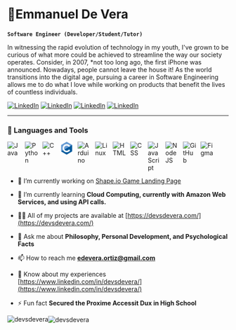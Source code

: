 <h1>🕺Emmanuel De Vera</h1>

**`Software Engineer (Developer/Student/Tutor)`**

In witnessing the rapid evolution of technology in my youth, I've grown to be curious of what more could be achieved to streamline the way our society operates. Consider, in 2007, *not too long ago, the first iPhone was announced. Nowadays, people cannot leave the house it! As the world transitions into the digital age, pursuing a career in Software Engineering allows me to do what I love while working on products that benefit the lives of countless individuals.

[![LinkedIn](https://custom-icon-badges.demolab.com/badge/Resume-red.svg?style=for-the-badge&logo=fire&logoColor=white)](https://devsdevera.com/)
[![LinkedIn](https://custom-icon-badges.demolab.com/badge/LeetCode-yellow.svg?style=for-the-badge&logo=leetcode&logoColor=white)](https://devsdevera.com/)
[![LinkedIn](https://img.shields.io/badge/LinkedIn-blue?style=for-the-badge&logo=linkedin&logoColor=white)](https://www.linkedin.com/devsdevera)
[![LinkedIn](https://custom-icon-badges.demolab.com/badge/Portfolio-green.svg?style=for-the-badge&logo=paintbrush&logoColor=white)](https://devsdevera.com/)





---
### 🔱 Languages and Tools

<img align="left" alt="Java" width="30px" style="padding-right:10px;" src="https://cdn.jsdelivr.net/gh/devicons/devicon/icons/java/java-original.svg"/>
<img align="left" alt="Python" width="30px" style="padding-right:10px;" src="https://cdn.jsdelivr.net/gh/devicons/devicon/icons/python/python-plain.svg" />
<img align="left" alt="C++" width="30px" style="padding-right:10px;" src="https://cdn.jsdelivr.net/gh/devicons/devicon/icons/cplusplus/cplusplus-line.svg" />
<img align="left" alt="C" width="30px" style="padding-right:10px;" src="https://raw.githubusercontent.com/devicons/devicon/master/icons/c/c-original.svg" />
<img align="left" alt="Arduino" width="30px" style="padding-right:10px;" src="https://cdn.worldvectorlogo.com/logos/arduino-1.svg" />
<img align="left" alt="Linux" width="30px" style="padding-right:10px;" src="https://cdn.jsdelivr.net/gh/devicons/devicon/icons/linux/linux-original.svg" />
<img align="left" alt="HTML" width="30px" style="padding-right:10px;" src="https://cdn.jsdelivr.net/gh/devicons/devicon/icons/html5/html5-plain.svg" />
<img align="left" alt="CSS" width="30px" style="padding-right:10px;" src="https://cdn.jsdelivr.net/gh/devicons/devicon/icons/css3/css3-plain.svg" />
<img align="left" alt="JavaScript" width="30px" style="padding-right:10px;" src="https://cdn.jsdelivr.net/gh/devicons/devicon/icons/javascript/javascript-plain.svg" />
<img align="left" alt="NodeJS" width="30px" style="padding-right:10px;" src="https://cdn.jsdelivr.net/gh/devicons/devicon/icons/nodejs/nodejs-original.svg" />
<img align="left" alt="GitHub" width="30px" style="padding-right:10px;" src="https://cdn.jsdelivr.net/gh/devicons/devicon/icons/github/github-original.svg" />
<img align="left" alt="Figma" width="30px" style="padding-right:10px;" src="https://www.vectorlogo.zone/logos/figma/figma-icon.svg" />

<!--<img align="left" alt="Figma" width="30px" style="padding-right:10px;" src="https://www.vectorlogo.zone/logos/adobe_illustrator/adobe_illustrator-icon.svg" />
<img align="left" alt="Figma" width="30px" style="padding-right:10px;" src="https://raw.githubusercontent.com/devicons/devicon/master/icons/photoshop/photoshop-line.svg" />-->

<br></br>
---

- 🔭 I’m currently working on [Shape.io Game Landing Page](https://devsdevera.com/playtest)

- 🌱 I’m currently learning **Cloud Computing, currently with Amazon Web Services, and using API calls.**

- 👨‍💻 All of my projects are available at [https://devsdevera.com/](https://devsdevera.com/)

- 💬 Ask me about **Philosophy, Personal Development, and Psychological Facts**

- 📫 How to reach me **edevera.ortiz@gmail.com**

- 📄 Know about my experiences [https://www.linkedin.com/in/devsdevera/](https://www.linkedin.com/in/devsdevera/)

- ⚡ Fun fact **Secured the Proxime Accessit Dux in High School**

<p><img align="left" src="https://github-readme-stats.vercel.app/api/top-langs?username=devsdevera&show_icons=true&locale=en&layout=compact" alt="devsdevera" /></p>

<!--<p>&nbsp;<img align="center" src="https://github-readme-stats.vercel.app/api?username=devsdevera&show_icons=true&locale=en" alt="devsdevera" /></p>-->

<p><img align="center" src="https://github-readme-streak-stats.herokuapp.com/?user=devsdevera&" alt="devsdevera" /></p>
